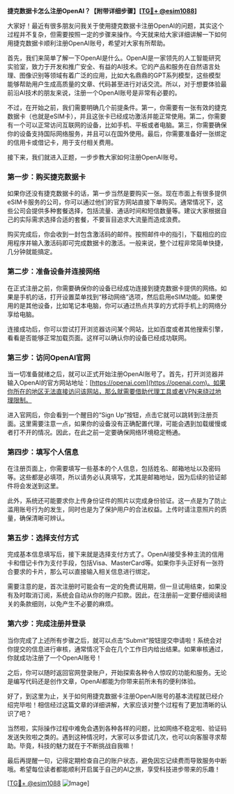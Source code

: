 **捷克数据卡怎么注册OpenAI？【附带详细步骤】[[TG💪+ @esim1088](https://t.me/s/esim1088)]**

大家好！最近有很多朋友问我关于使用捷克数据卡注册OpenAI的问题，其实这个过程并不复杂，但需要按照一定的步骤来操作。今天就来给大家详细讲解一下如何用捷克数据卡顺利注册OpenAI账号，希望对大家有所帮助。

首先，我们来简单了解一下OpenAI是什么。OpenAI是一家领先的人工智能研究实验室，致力于开发和推广安全、有益的AI技术。它的产品和服务在自然语言处理、图像识别等领域有着广泛的应用，比如大名鼎鼎的GPT系列模型，这些模型能够帮助用户生成高质量的文章、代码甚至进行对话交流。所以，对于想要体验最前沿AI技术的朋友来说，注册一个OpenAI账号是非常有必要的。

不过，在开始之前，我们需要明确几个前提条件。第一，你需要有一张有效的捷克数据卡（也就是eSIM卡），并且这张卡已经成功激活并能正常使用。第二，你需要有一个可以正常访问互联网的设备，比如手机、平板或者电脑。第三，你需要确保你的设备支持国际网络服务，并且可以在国外使用。最后，你需要准备好一张绑定的信用卡或借记卡，用于支付相关费用。

接下来，我们就进入正题，一步步教大家如何注册OpenAI账号。

### 第一步：购买捷克数据卡

如果你还没有捷克数据卡的话，第一步当然是要购买一张。现在市面上有很多提供eSIM卡服务的公司，你可以通过他们的官方网站直接下单购买。通常情况下，这些公司会提供多种套餐选择，包括流量、通话时间和短信数量等。建议大家根据自己的实际需求选择合适的套餐，不要盲目追求大流量而造成浪费。

购买完成后，你会收到一封包含激活码的邮件。按照邮件中的指引，下载相应的应用程序并输入激活码即可完成数据卡的激活。一般来说，整个过程非常简单快捷，几分钟就能搞定。

### 第二步：准备设备并连接网络

在正式注册之前，你需要确保你的设备已经成功连接到捷克数据卡提供的网络。如果是手机的话，打开设置菜单找到“移动网络”选项，然后启用eSIM功能。如果使用的是其他设备，比如笔记本电脑，你可以通过热点共享的方式将手机上的网络分享给电脑。

连接成功后，你可以尝试打开浏览器访问某个网站，比如百度或者其他搜索引擎，看看是否能够正常加载页面。这样可以确认你的设备已经成功联网。

### 第三步：访问OpenAI官网

当一切准备就绪之后，就可以正式开始注册OpenAI账号了。首先，打开浏览器并输入OpenAI的官方网站地址：[https://openai.com](https://openai.com)。如果你所在的地区无法直接访问该网站，那么就需要借助代理工具或者VPN来绕过地理限制。

进入官网后，你会看到一个醒目的“Sign Up”按钮，点击它就可以跳转到注册页面。这里需要注意一点，如果你的设备没有正确配置代理，可能会遇到加载缓慢或者打不开的情况。因此，在此之前一定要确保网络环境稳定畅通。

### 第四步：填写个人信息

在注册页面上，你需要填写一些基本的个人信息，包括姓名、邮箱地址以及密码等。这些都是必填项，所以请务必认真填写，尤其是邮箱地址，因为后续的验证邮件将会发送到这里。

此外，系统还可能要求你上传身份证件的照片以完成身份验证。这一点是为了防止滥用账号行为的发生，同时也是为了保护用户的合法权益。上传时请注意照片的质量，确保清晰可辨认。

### 第五步：选择支付方式

完成基本信息填写后，接下来就是选择支付方式了。OpenAI接受多种主流的信用卡和借记卡作为支付手段，包括Visa、MasterCard等。如果你手头正好有一张符合要求的卡片，那么可以直接输入相关信息进行绑定。

需要注意的是，首次注册时可能会有一定的免费试用期，但一旦试用结束，如果没有及时取消订阅，系统会自动从你的账户扣款。因此，在注册前一定要仔细阅读相关的条款细则，以免产生不必要的麻烦。

### 第六步：完成注册并登录

当你完成了上述所有步骤之后，就可以点击“Submit”按钮提交申请啦！系统会对你提交的信息进行审核，通常情况下会在几个工作日内给出结果。如果审核通过，你就成功注册了一个OpenAI账号！

之后，你可以随时返回官网登录账户，开始探索各种令人惊叹的功能和服务。无论是编写代码还是创作文章，OpenAI都能为你带来前所未有的便利体验。

好了，到这里为止，关于如何用捷克数据卡注册OpenAI账号的基本流程就已经介绍完毕啦！相信经过这篇文章的详细讲解，大家应该对整个过程有了更加清晰的认识了吧？

当然啦，实际操作过程中难免会遇到各种各样的问题，比如网络不稳定啦、验证码发送失败啦之类的。遇到这种情况时，大家可以多尝试几次，也可以向客服寻求帮助。毕竟，科技的魅力就在于不断挑战自我嘛！

最后再提醒一句，记得定期检查自己的账户状态，避免因忘记续费而导致服务中断哦。希望每位读者都能顺利开启属于自己的AI之旅，享受科技进步带来的乐趣！

[[TG💪+ @esim1088](https://t.me/s/esim1088) ![Image](https://i.postimg.cc/4NQfJmqS/Snipaste-2025-05-13-00-14-12.png)]
